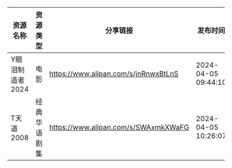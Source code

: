 | 资源名称       | 资源类型   | 分享链接                                 | 发布时间                |
| ---------- | ------ | ------------------------------------ | ------------------- |
| Y眼泪制造者2024 | 电影     | https://www.alipan.com/s/jnRnwxBtLnS | 2024-04-05 09:44:10 |
| T天道2008    | 经典华语剧集 | https://www.alipan.com/s/SWAxmkXWaFG | 2024-04-05 10:26:07 |
